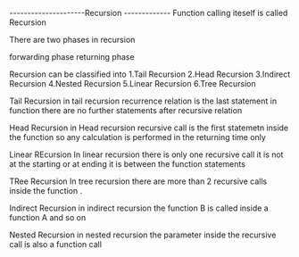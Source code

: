 ---------------------Recursion -------------
Function calling iteself is called Recursion 

There are two phases in recursion

forwarding phase 
returning phase 

Recursion can be classified into 
1.Tail Recursion
2.Head Recursion
3.Indirect  Recursion
4.Nested Recursion 
5.Linear Recursion
6.Tree Recursion

Tail Recursion 
in tail recursion recurrence relation is the last statement in function there are no further statements after recursive relation 

Head Recursion 
in Head recursion recursive call is the first statemetn inside the function so any calculation is performed in the returning time only 

Linear REcursion 
In linear recursion there is only one recursive call it is not at the starting or at ending it is between the function statements 

TRee Recursion 
In tree recursion there are more than 2 recursive calls inside the function .

Indirect Recursion
in indirect recursion the function B is called inside a function A and so on 

Nested Recursion
in nested recursion the parameter inside the recursive call is also a function call